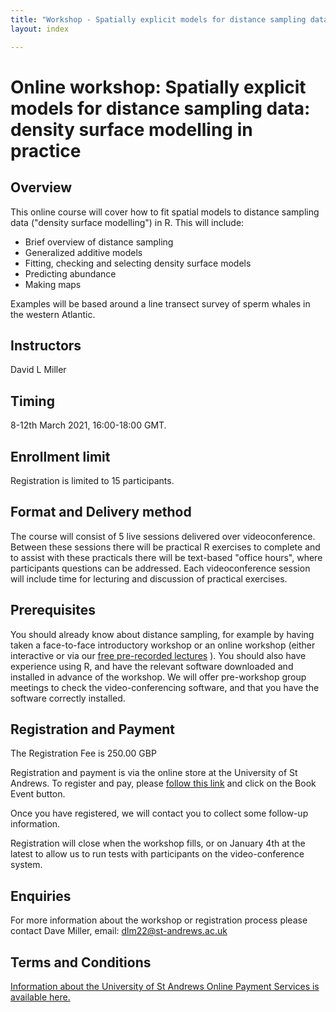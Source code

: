 ```yaml
---
title: "Workshop - Spatially explicit models for distance sampling data: density surface modelling in practice"
layout: index

---
```


# Online workshop: Spatially explicit models for distance sampling data: density surface modelling in practice


## Overview

This online course will cover how to fit spatial models to distance sampling data ("density surface modelling") in R. This will include:

- Brief overview of distance sampling
- Generalized additive models
- Fitting, checking and selecting density surface models
- Predicting abundance
- Making maps

Examples will be based around a line transect survey of sperm whales in the western Atlantic.


## Instructors

David L Miller

## Timing

8-12th March 2021, 16:00-18:00 GMT.

## Enrollment limit

Registration is limited to 15 participants.

## Format and Delivery method

The course will consist of 5 live sessions delivered over videoconference. Between these sessions there will be practical R exercises to complete and to assist with these practicals there will be text-based "office hours", where participants questions can be addressed. Each videoconference session will include time for lecturing and discussion of practical exercises.

## Prerequisites

You should already know about distance sampling, for example by having taken a face-to-face introductory workshop or an online workshop (either interactive or via our [free pre-recorded lectures](https://workshops.distancesampling.org/online-course/) ). You should also have experience using R, and have the relevant software downloaded and installed in advance of the workshop. We will offer pre-workshop group meetings to check the video-conferencing software, and that you have the software correctly installed.

## Registration and Payment

The Registration Fee is 250.00 GBP

Registration and payment is via the online store at the University of St Andrews. To register and pay, please [follow this link](https://onlineshop.st-andrews.ac.uk/conferences-and-events/events/creem/spatially-explicit-models-for-distance-sampling-data-training-workshop-live-online-812th-mar-21) and click on the Book Event button.

Once you have registered, we will contact you to collect some follow-up information.

Registration will close when the workshop fills, or on January 4th at the latest to allow us to run tests with participants on the video-conference system.

## Enquiries
For more information about the workshop or registration process please contact Dave Miller, email: [dlm22@st-andrews.ac.uk](mailto:dlm22@st-andrews.ac.uk)

## Terms and Conditions
[Information about the University of St Andrews Online Payment Services is available here.](https://onlineshop.st-andrews.ac.uk/help/terms-and-conditions)
